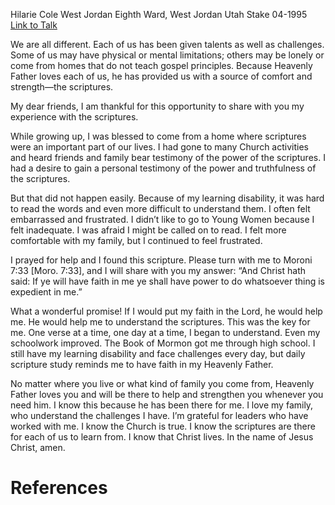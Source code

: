 Hilarie Cole
West Jordan Eighth Ward, West Jordan Utah Stake
04-1995
[Link to Talk](https://www.churchofjesuschrist.org/study/general-conference/1995/04/he-will-be-there-to-help?lang=eng)

We are all different. Each of us has been given talents as well as challenges. Some of us may have physical or mental limitations; others may be lonely or come from homes that do not teach gospel principles. Because Heavenly Father loves each of us, he has provided us with a source of comfort and strength—the scriptures.

My dear friends, I am thankful for this opportunity to share with you my experience with the scriptures.

While growing up, I was blessed to come from a home where scriptures were an important part of our lives. I had gone to many Church activities and heard friends and family bear testimony of the power of the scriptures. I had a desire to gain a personal testimony of the power and truthfulness of the scriptures.

But that did not happen easily. Because of my learning disability, it was hard to read the words and even more difficult to understand them. I often felt embarrassed and frustrated. I didn’t like to go to Young Women because I felt inadequate. I was afraid I might be called on to read. I felt more comfortable with my family, but I continued to feel frustrated.

I prayed for help and I found this scripture. Please turn with me to Moroni 7:33 [Moro. 7:33], and I will share with you my answer: “And Christ hath said: If ye will have faith in me ye shall have power to do whatsoever thing is expedient in me.”

What a wonderful promise! If I would put my faith in the Lord, he would help me. He would help me to understand the scriptures. This was the key for me. One verse at a time, one day at a time, I began to understand. Even my schoolwork improved. The Book of Mormon got me through high school. I still have my learning disability and face challenges every day, but daily scripture study reminds me to have faith in my Heavenly Father.

No matter where you live or what kind of family you come from, Heavenly Father loves you and will be there to help and strengthen you whenever you need him. I know this because he has been there for me. I love my family, who understand the challenges I have. I’m grateful for leaders who have worked with me. I know the Church is true. I know the scriptures are there for each of us to learn from. I know that Christ lives. In the name of Jesus Christ, amen.

# References
